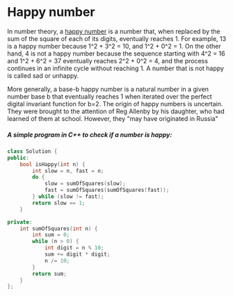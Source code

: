 # Happy number
In number theory, a [happy number](https://en.wikipedia.org/wiki/Happy_number) is a number that, when replaced by the sum of the square of each of its digits, eventually reaches 1. For example, 13 is a happy number because 1^2 + 3^2 = 10, and 1^2 + 0^2 = 1. On the other hand, 4 is not a happy number because the sequence starting with 4^2 = 16 and 1^2 + 6^2 = 37 eventually reaches 2^2 + 0^2 = 4, and the process continues in an infinite cycle without reaching 1. A number that is not happy is called sad or unhappy.

More generally, a base-b happy number is a natural number in a given number base b that eventually reaches 1 when iterated over the perfect digital invariant function for b=2. The origin of happy numbers is uncertain. They were brought to the attention of Reg Allenby by his daughter, who had learned of them at school. However, they "may have originated in Russia"

##### A simple program in C++ to check if a number is happy:

```cpp
class Solution {
public:
    bool isHappy(int n) {
        int slow = n, fast = n;
        do {
            slow = sumOfSquares(slow);
            fast = sumOfSquares(sumOfSquares(fast));
        } while (slow != fast);
        return slow == 1;
    }

private:
    int sumOfSquares(int n) {
        int sum = 0;
        while (n > 0) {
            int digit = n % 10;
            sum += digit * digit;
            n /= 10;
        }
        return sum;
    }
};
```
